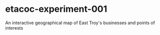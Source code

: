 # etacoc-experiment-001
An interactive geographical map of East Troy's businesses and points of interests
